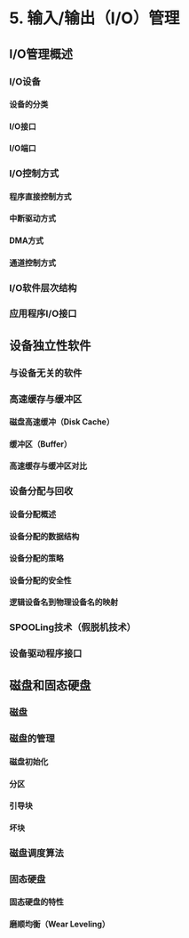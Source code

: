 # 5. 输入/输出（I/O）管理

## I/O管理概述

### I/O设备

#### 设备的分类

#### I/O接口

#### I/O端口

### I/O控制方式

#### 程序直接控制方式

#### 中断驱动方式

#### DMA方式

#### 通道控制方式

### I/O软件层次结构

### 应用程序I/O接口

## 设备独立性软件

### 与设备无关的软件

### 高速缓存与缓冲区

#### 磁盘高速缓冲（Disk Cache）

#### 缓冲区（Buffer）

#### 高速缓存与缓冲区对比

### 设备分配与回收

#### 设备分配概述

#### 设备分配的数据结构

#### 设备分配的策略

#### 设备分配的安全性

#### 逻辑设备名到物理设备名的映射

### SPOOLing技术（假脱机技术）

### 设备驱动程序接口

## 磁盘和固态硬盘

### 磁盘

### 磁盘的管理

#### 磁盘初始化

#### 分区

#### 引导块

#### 坏块

### 磁盘调度算法

### 固态硬盘

#### 固态硬盘的特性

#### 磨顺均衡（Wear Leveling）